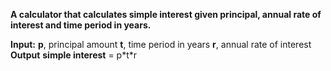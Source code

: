 **A calculator that calculates simple interest given principal, annual rate of interest and time period in years.**

**Input:**
   **p**, principal amount
  **t**, time period in years
   **r**, annual rate of interest
**Output**
   **simple interest** = p\*t\*r
